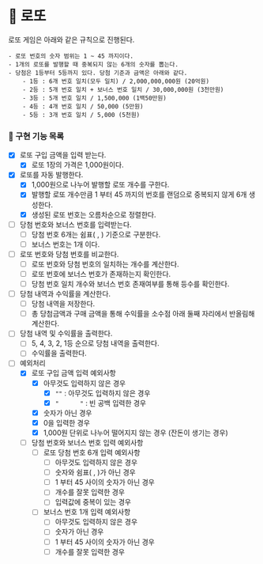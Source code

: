 # :slot_machine: 로또

로또 게임은 아래와 같은 규칙으로 진행된다.

```
- 로또 번호의 숫자 범위는 1 ~ 45 까지이다.
- 1개의 로또를 발행할 때 중복되지 않는 6개의 숫자를 뽑는다.
- 당첨은 1등부터 5등까지 있다. 당첨 기준과 금액은 아래와 같다.
	- 1등 : 6개 번호 일치(모두 일치) / 2,000,000,000원 (20억원)
	- 2등 : 5개 번호 일치 + 보너스 번호 일치 / 30,000,000원 (3천만원)
	- 3등 : 5개 번호 일치 / 1,500,000 (1백50만원)
	- 4등 : 4개 번호 일치 / 50,000 (5만원)
	- 5등 : 3개 번호 일치 / 5,000 (5천원)
```

### 🔨 구현 기능 목록

- [x] 로또 구입 금액을 입력 받는다.
  - [x] 로또 1장의 가격은 1,000원이다.
- [x] 로또를 자동 발행한다.
  - [x] 1,000원으로 나누어 발행할 로또 개수를 구한다.
  - [x] 발행할 로또 개수만큼 1 부터 45 까지의 번호를 랜덤으로 중복되지 않게 6개 생성한다.
  - [x] 생성된 로또 번호는 오름차순으로 정렬한다.
- [ ] 당첨 번호와 보너스 번호를 입력받는다.
  - [ ] 당첨 번호 6개는 쉼표( , ) 기준으로 구분한다.
  - [ ] 보너스 번호는 1개 이다.
- [ ] 로또 번호와 당첨 번호를 비교한다.
  - [ ] 로또 번호와 당첨 번호의 일치하는 개수를 계산한다.
  - [ ] 로또 번호에 보너스 번호가 존재하는지 확인한다.
  - [ ] 당첨 번호 일치 개수와 보너스 번호 존재여부를 통해 등수를 확인한다.
- [ ] 당첨 내역과 수익률을 계산한다.
  - [ ] 당첨 내역을 저장한다.
  - [ ] 총 당첨금액과 구매 금액을 통해 수익률을 소수점 아래 둘째 자리에서 반올림해 계산한다.
- [ ] 당첨 내역 및 수익률을 출력한다.
  - [ ] 5, 4, 3, 2, 1등 순으로 당첨 내역을 출력한다.
  - [ ] 수익률을 출력한다.
- [ ] 예외처리
  - [x] 로또 구입 금액 입력 예외사항
    - [x] 아무것도 입력하지 않은 경우
      - [x] `""` : 아무것도 입력하지 않은 경우
      - [x]  `"      "` : 빈 공백 입력한 경우
    - [x] 숫자가 아닌 경우
    - [x] 0을 입력한 경우
    - [x] 1,000원 단위로 나누어 떨어지지 않는 경우 (잔돈이 생기는 경우)
  - [ ] 당첨 번호와 보너스 번호 입력 예외사항
    - [ ] 로또 당첨 번호 6개 입력 예외사항
      - [ ] 아무것도 입력하지 않은 경우
      - [ ] 숫자와 쉼표( , )가 아닌 경우
      - [ ] 1 부터 45 사이의 숫자가 아닌 경우
      - [ ] 개수를 잘못 입력한 경우
      - [ ] 입력값에 중복이 있는 경우
    - [ ] 보너스 번호 1개 입력 예외사항
      - [ ] 아무것도 입력하지 않은 경우
      - [ ] 숫자가 아닌 경우
      - [ ] 1 부터 45 사이의 숫자가 아닌 경우
      - [ ] 개수를 잘못 입력한 경우